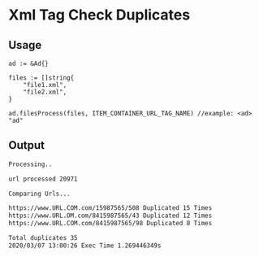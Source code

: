 # Xml Tag Check Duplicates

## Usage

```golang
ad := &Ad{}

files := []string{
	"file1.xml",
	"file2.xml",
}

ad.filesProcess(files, ITEM_CONTAINER_URL_TAG_NAME) //example: <ad> "ad"
``` 

## Output

```sh
Processing..

url processed 20971

Comparing Urls...

https://www.URL.COM.com/15987565/508 Duplicated 15 Times
https://www.URL.OM.com/8415987565/43 Duplicated 12 Times
https://www.URL.COM.com/8415987565/98 Duplicated 8 Times

Total duplicates 35
2020/03/07 13:00:26 Exec Time 1.269446349s
```

